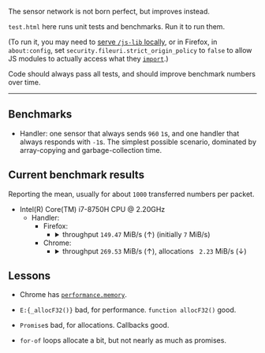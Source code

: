 The sensor network is not born perfect, but improves instead.

`test.html` here runs unit tests and benchmarks. Run it to run them.

(To run it, you may need to [serve `/js-lib` ](https://www.npmjs.com/package/http-server)[locally](https://developer.mozilla.org/en-US/docs/Learn/Common_questions/set_up_a_local_testing_server), or in Firefox, in `about:config`, set `security.fileuri.strict_origin_policy` to `false` to allow JS modules to actually access what they [`import`](https://developer.mozilla.org/en-US/docs/Web/JavaScript/Reference/Statements/import).)

Code should always pass all tests, and should improve benchmark numbers over time.

---

## Benchmarks

- Handler: one sensor that always sends `960` `1`s, and one handler that always responds with `-1`s. The simplest possible scenario, dominated by array-copying and garbage-collection time.

## Current benchmark results

Reporting the mean, usually for about `1000` transferred numbers per packet.

- Intel(R) Core(TM) i7-8750H CPU @ 2.20GHz
    - Handler:
        - Firefox:
            - <details><summary>throughput <code>149.47</code> MiB/s (↑) (initially <code>7</code> MiB/s)</summary><textarea readonly>{"Handler: simultaneous steps":[1,1,1,1,1,1,1,1,1,1],"Handler: step processed data, values":[960,1920,2880,3840,4800,5760,6720,7680,8640,9600],"Handler: throughput, bytes/s":[156732776.19,224178555.02,219678606.78,232630245.52,247700313.94,260806358.86,267804259.4,268968967.16,224425665.5,236281398.63]}</textarea></details>
        - Chrome:
            - <details><summary>throughput <code>269.53</code> MiB/s (↑), allocations <code> 2.23</code> MiB/s (↓)</summary><textarea readonly>{"Handler: simultaneous steps":[1,1,1,1,1,1,1,1,1,1],"Handler: step processed data, values":[960,1920,2880,3840,4800,5760,6720,7680,8640,9600],"Handler: throughput, bytes/s":[282620133.46,399673983.06,475995719.95,523101943.34,547517998.98,573855195.11,592481823.9,612028460.51,620438791.99,627211231.18],"Handler: allocations, bytes/s":[2334897.29,5254187.94,4995715.23,5121319.35,2406621.44,3609019.36,4607187.94,3952371.38,2925589.37,2616792.3]}</textarea></details>

## Lessons

- Chrome has [`performance.memory`](https://developer.mozilla.org/en-US/docs/Web/API/Performance/memory).

- `E:{_allocF32()}` bad, for performance. `function allocF32()` good.

- `Promise`s bad, for allocations. Callbacks good.

- `for-of` loops allocate a bit, but not nearly as much as promises.